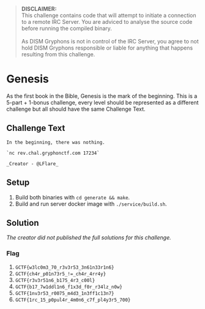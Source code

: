 > **DISCLAIMER:**
> <br>
> This challenge contains code that will attempt to initiate a connection to a remote IRC Server. You are adviced to analyse the source code before running the compiled binary.
> <br><br>
> As DISM Gryphons is not in control of the IRC Server, you agree to not hold DISM Gryphons responsible or liable for anything that happens resulting from this challenge.

# Genesis
As the first book in the Bible, Genesis is the mark of the beginning. This is a 5-part + 1-bonus challenge, every level should be represented as a different challenge but all should have the same Challenge Text.

## Challenge Text
```
In the beginning, there was nothing.

`nc rev.chal.gryphonctf.com 17234`

_Creator - @LFlare_
```
## Setup
1. Build both binaries with `cd generate && make`.
2. Build and run server docker image with `./service/build.sh`.

## Solution

<i>The creator did not published the full solutions for this challenge.</i>

### Flag
1. `GCTF{w3lc0m3_70_r3v3r53_3n61n33r1n6}`
2. `GCTF{ch4r_p01n73r5_!=_ch4r_4rr4y}`
3. `GCTF{r3v3r51n6_b175_4r3_c00l}`
4. `GCTF{b17_7w1ddl1n6_f1x3d_f0r_r34lz_n0w}`
5. `GCTF{1nv3r53_r0075_m4d3_1n3ff1c13n7}`
6. `GCTF{1rc_15_p0pul4r_4m0n6_c7f_pl4y3r5_700}`

